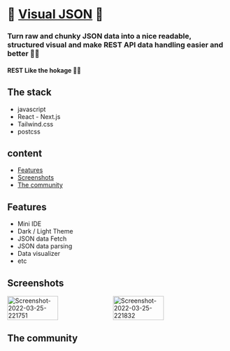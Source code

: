 # 🚀 [Visual JSON](visual-json.vercel.app) 🚀

### Turn raw and chunky JSON data into a nice readable, structured visual and make REST API data handling easier and better 👾🤖
#### REST Like the hokage 🐱‍👤

## The stack
* javascript
* React - Next.js
* Tailwind.css
* postcss


## content
* [Features](#features)
* [Screenshots](#Screenshots)
* [The community](#The-community)

## Features

* Mini IDE
* Dark / Light Theme
* JSON data Fetch
* JSON data parsing
* Data visualizer
* etc

## Screenshots
<div style="width: 100%; display: flex; align-items-center">
  <img width="48%" src="https://i.ibb.co/qCbKmFR/Screenshot-2022-03-25-221751.png" alt="Screenshot-2022-03-25-221751" border="0">
  <img width="48%" src="https://i.ibb.co/LZCfQWY/Screenshot-2022-03-25-221832.png" alt="Screenshot-2022-03-25-221832" border="0">
</div>

## The community

